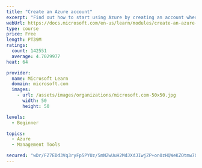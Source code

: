 ```yaml
---
title: "Create an Azure account"
excerpt: "Find out how to start using Azure by creating an account where you’ll see services and personal settings for identity, billing, and preferences."
webUrl: https://docs.microsoft.com/en-us/learn/modules/create-an-azure-account/
type: course
price: Free
length: PT39M
ratings:
  count: 142551
  average: 4.7029977
heat: 64

provider:
  name: Microsoft Learn
  domain: microsoft.com
  images:
    - url: /assets/images/organizations/microsoft.com-50x50.jpg
      width: 50
      height: 50

levels:
  - Beginner

topics:
  - Azure
  - Management Tools

secured: "wDr/FZ7EDd3Vq3ryFp5PYUz/5mNZwUuH2MdJXdJIwjZP+on0zHQWeKZOtmw7O8hnhyn0TAFJHuX+ZORh0VLMtHlbTNKOAt4dKYn1/KodSAPXMaUshMIZ91jQb/FdLRQgFI/rO7/3tXg0hKwcHeb2iyNzTs9mV/bS3geUZWocNQy18MjL53tw8pbxqfJoiRp5MxwZ0RCtY8ZEo7Acmhip9TebWX+TJfA+KY5bed0UMHG+yuWqmSCWHMwx9pHHq8gC0kWfeG9l14xKkfGLuvzUYs8EDl0nOBvwE+LtixBXWANPFjeVxNenaVhwEFF4DnlKoCK/UHFWMD7aCAffog/gG9l60GmnFd99qcq8PexLmlyNNf/iOvDfTUvivER0iXVTUDzuwUus6UdyvuSJogW4LYSmK/UDev8F7DpxBWJiB2RgW9ylu055zFHhIqLoF62e;RuQVtG3XRxxqG2Wqb4HaRQ=="
---
```


